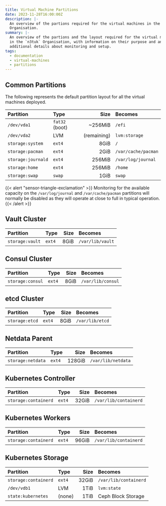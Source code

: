 ```yaml
---
title: Virtual Machine Partitions
date: 2023-11-28T16:00:00Z
description: |-
  An overview of the partions required for the virtual machines in the n3tuk
  Organisation.
summary: |-
  An overview of the partions and the layout required for the virtual machines
  in the `n3tuk` Organisation, with information on their purpose and any
  additional details about monitoring and setup.
tags:
  - documentation
  - virtual-machines
  - partitions
---
```


## Common Partitions

The following represents the default partition layout for all the virtual
machines deployed.

| Partition          | Type           |        Size | Becomes             |
| :----------------- | :------------- | ----------: | :------------------ |
| `/dev/vda1`        | `fat32` (boot) |     ~256MiB | `/efi`              |
| `/dev/vda2`        | LVM            | (remaining) | `lvm:storage`       |
| `storage:system`   | `ext4`         |        8GiB | `/`                 |
| `storage:pacman`   | `ext4`         |        2GiB | `/var/cache/pacman` |
| `storage:journald` | `ext4`         |      256MiB | `/var/log/journal`  |
| `storage:home`     | `ext4`         |      256MiB | `/home`             |
| `storage:swap`     | `swap`         |        1GiB | `swap`              |

{{< alert "sensor-triangle-exclamation" >}} Monitoring for the available
capacity on the `/var/log/journal` and `/var/cache/pacman` partitions will
normally be disabled as they will operate at close to full in typical operation.
{{< /alert >}}

## Vault Cluster

| Partition       | Type   | Size | Becomes          |
| :-------------- | :----- | ---: | :--------------- |
| `storage:vault` | `ext4` | 8GiB | `/var/lib/vault` |

## Consul Cluster

| Partition        | Type   | Size | Becomes           |
| :--------------- | :----- | ---: | :---------------- |
| `storage:consul` | `ext4` | 8GiB | `/var/lib/consul` |

## etcd Cluster

| Partition      | Type   | Size | Becomes         |
| :------------- | :----- | ---: | :-------------- |
| `storage:etcd` | `ext4` | 8GiB | `/var/lib/etcd` |

## Netdata Parent

| Partition         | Type   |   Size | Becomes            |
| :---------------- | :----- | -----: | :----------------- |
| `storage:netdata` | `ext4` | 128GiB | `/var/lib/netdata` |

## Kubernetes Controller

| Partition            | Type   |  Size | Becomes               |
| :------------------- | :----- | ----: | :-------------------- |
| `storage:containerd` | `ext4` | 32GiB | `/var/lib/containerd` |

## Kubernetes Workers

| Partition            | Type   |  Size | Becomes               |
| :------------------- | :----- | ----: | :-------------------- |
| `storage:containerd` | `ext4` | 96GiB | `/var/lib/containerd` |

## Kubernetes Storage

| Partition            | Type   |  Size | Becomes               |
| :------------------- | :----- | ----: | :-------------------- |
| `storage:containerd` | `ext4` | 32GiB | `/var/lib/containerd` |
| `/dev/vdb1`          | LVM    |  1TiB | `lvm:state`           |
| `state:kubernetes`   | (none) |  1TiB | Ceph Block Storage    |

